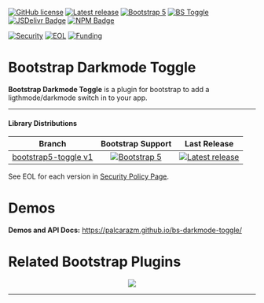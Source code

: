 [![GitHub license](https://img.shields.io/github/license/palcarazm/bs-darkmode-toggle.svg?color=informational)](https://github.com/palcarazm/bs-darkmode-toggle/blob/master/LICENSE)
[![Latest release](https://img.shields.io/github/package-json/v/palcarazm/bs-darkmode-toggle/v1?logo=github)](https://github.com/palcarazm/bs-darkmode-toggle/releases)
[![Bootstrap 5](https://img.shields.io/static/v1?label=bootstrap&message=%5E5.3.0-alpha&color=informational&logo=bootstrap&logoColor=white)](https://getbootstrap.com/docs/5.0)
[![BS Toggle](https://img.shields.io/static/v1?label=bs-toggle&message=%5E5.0.0-alpha&color=informational)](https://palcarazm.github.io/bootstrap5-toggle/)
[![JSDelivr Badge](https://img.shields.io/jsdelivr/npm/hm/bs-darkmode-toggle?label=hits&logo=jsdelivr&logoColor=white)](https://www.jsdelivr.com/package/npm/bs-darkmode-toggle)
[![NPM Badge](https://img.shields.io/npm/dm/bs-darkmode-toggle?logo=npm)](https://www.npmjs.com/package/bs-darkmode-toggle)
<!--[![Build](https://img.shields.io/github/actions/workflow/status/palcarazm/bs-darkmode-toggle/build.yml?branch=v1&logo=npm)](https://github.com/palcarazm/bs-darkmode-toggle/actions?query=workflow%3A%22Build+Check%22)
[![Test](https://img.shields.io/github/actions/workflow/status/palcarazm/bs-darkmode-toggle/cypress.yml?branch=v1&label=tests&logo=cypress)](https://github.com/palcarazm/bs-darkmode-toggle/actions?query=workflow%3A%22Cypress+Tests%22)-->
[![Security](https://img.shields.io/snyk/vulnerabilities/npm/bs-darkmode-toggle@0.0.0-beta?logo=snyk)](https://snyk.io/advisor/npm-package/bs-darkmode-toggle)
[![EOL](https://img.shields.io/endpoint?url=https%3A%2F%2Fpalcarazm.github.io%2Fbs-darkmode-toggle%2Fapi%2Feol%2Fv1)](https://github.com/palcarazm/bs-darkmode-toggle/security/policy)
[![Funding](https://img.shields.io/badge/sponsor-30363D?style=flat&logo=GitHub-Sponsors&logoColor=#white)](https://github.com/sponsors/palcarazm)
<!--[![Rate this package](https://badges.openbase.com/js/rating/bs-darkmode-toggle.svg?token=rNvznTVToo+EmX5g+KTvfYqI9+YTWJeUWTxPj7tLA6o=)](https://openbase.com/js/bs-darkmode-toggle?utm_source=embedded&utm_medium=badge&utm_campaign=rating-badge&utm_term=js/bs-darkmode-toggle)-->

# Bootstrap Darkmode Toggle
**Bootstrap Darkmode Toggle** is a plugin for bootstrap to add a ligthmode/darkmode switch in to your app.

---
#### Library Distributions

| Branch | Bootstrap Support | Last Release |
| :----: | :---------------: | :----------: |
| [bootstrap5-toggle v1](https://github.com/palcarazm/bs-darkmode-toggle/tree/v1) | [![Bootstrap 5](https://img.shields.io/static/v1?label=bootstrap&message=%5E5.3.0-alpha&color=informational&logo=bootstrap&logoColor=white)](https://getbootstrap.com/docs/5.0) | [![Latest release](https://img.shields.io/github/package-json/v/palcarazm/bs-darkmode-toggle/v1?logo=github)](https://github.com/palcarazm/bs-darkmode-toggle/releases) |

See EOL for each version in [Security Policy Page](https://github.com/palcarazm/bs-darkmode-toggle/security/policy).
# Demos

**Demos and API Docs:** https://palcarazm.github.io/bs-darkmode-toggle/

# Related Bootstrap Plugins

<div align="center">
  <a href="https://github.com/palcarazm/bootstrap5-toggle" title="Boostrap Toggle"
    ><img
      src="https://github-readme-stats.vercel.app/api/pin/?username=palcarazm&repo=bootstrap5-toggle&border_radius=10&show_owner=true"
  /></a>
</div>

---

<!-- To update TOC run .\node_modules\.bin\doctoc README.md --github -->
<!-- START doctoc generated TOC please keep comment here to allow auto update -->
<!-- DON'T EDIT THIS SECTION, INSTEAD RE-RUN doctoc TO UPDATE -->